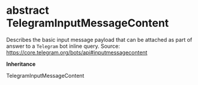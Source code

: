 # abstract TelegramInputMessageContent

Describes the basic input message payload that can be attached as part of answer to a `Telegram` bot inline query.
Source: https://core.telegram.org/bots/api#inputmessagecontent

**Inheritance**

TelegramInputMessageContent
